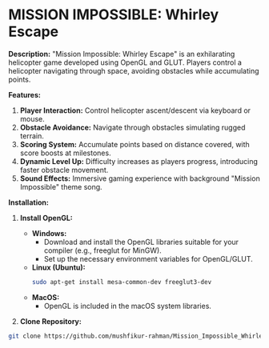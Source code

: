 # **MISSION IMPOSSIBLE: Whirley Escape**

**Description:**
"Mission Impossible: Whirley Escape" is an exhilarating helicopter game developed using OpenGL and GLUT. Players control a helicopter navigating through space, avoiding obstacles while accumulating points.

**Features:**
1. **Player Interaction:** Control helicopter ascent/descent via keyboard or mouse.
2. **Obstacle Avoidance:** Navigate through obstacles simulating rugged terrain.
3. **Scoring System:** Accumulate points based on distance covered, with score boosts at milestones.
4. **Dynamic Level Up:** Difficulty increases as players progress, introducing faster obstacle movement.
5. **Sound Effects:** Immersive gaming experience with background "Mission Impossible" theme song.

**Installation:**
1. **Install OpenGL:**
   - **Windows:**
     - Download and install the OpenGL libraries suitable for your compiler (e.g., freeglut for MinGW).
     - Set up the necessary environment variables for OpenGL/GLUT.
   - **Linux (Ubuntu):**
     ```bash
     sudo apt-get install mesa-common-dev freeglut3-dev
     ```
   - **MacOS:**
     - OpenGL is included in the macOS system libraries.

2. **Clone Repository:**
```bash
git clone https://github.com/mushfikur-rahman/Mission_Impossible_Whirley_Escape.git
